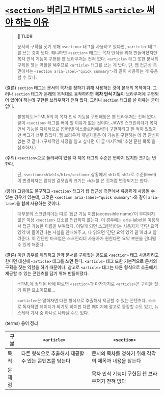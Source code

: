 # [`<section>` 버리고 HTML5 `<article>` 써야 하는 이유](https://webactually.com/2020/03/03/%3Csection%3E%EC%9D%84-%EB%B2%84%EB%A6%AC%EA%B3%A0-HTML5-%3Carticle%3E%EC%9D%84-%EC%8D%A8%EC%95%BC-%ED%95%98%EB%8A%94-%EC%9D%B4%EC%9C%A0/)

> **🚀 TLDR**
>
> 문서의 구획을 짓기 위해 `<section>` 태그를 사용하고 있다면, `<aritcle>` 태그를 쓰는 것이 낫다. 왜냐하면 `<section>` 태그는 목차 인식을 위해 만들어졌지만 목차 인식 기능이 구현된 웹 브라우저는 전혀 없다. `<article>` 태그 또한 문서의 구획을 짓는 역할을 해주므로 `<article>` 태그를 쓰는 게 낫다. 단, 웹 접근성 측면에서는 `<section aria-label="quick summary">`와 같이 사용하는 게 유용할 수 있다.

(결론) `section` 태그는 문서의 목차를 정하기 위해 사용하는 것이 본래의 목적이다. 그러나 `section` 태그가 본래의 목적대로 동작하려면 **목차 인식 기능**이 브라우저에 구현되어 있어야 하는데 구현된 브라우저가 전혀 없다. 그러니 `section` 태그를 쓸 이유는 굳이 없다.

> 불행히도 HTML5의 이 목차 인식 기능을 구현해놓은 웹 브라우저는 전혀 없다. 굳이 `<section>` 태그를 써야 할 이유가 없는 것이다. JAWS 스크린리더가 목차 인식 기능을 자체적으로 (인터넷 익스플로러에서만) 구현하려고 한 적이 있었지만 버그가 너무 많았다. 웹 브라우저 개발자들은 이 기능을 구현하는 데 영 관심이 없는 것 같다. (구체적인 사정을 알고 싶다면 이 글 마지막에 ‘추천 문헌 목록’을 참조하자.)

(주의) `<section>`으로 둘러싸여 있을 때 제목 태그의 수준은 변하지 않지만 크기는 변한다.

> 단, `<section><h1>h1</h1></section>` 상황에서 `<h1>`이 `<h2>`로 수준(level)이 변경되지는 않지만 겉모습의 크기는 `<h2>`를 쓴 것처럼 변경되기는 한다.

(용례) 그럼에도 불구하고 `<section>` 태그가 웹 접근성 측면에서 유용하게 사용될 수 있는 경우가 있는데, 그것은 `<section aria-label="quick summary">`와 같이 `aria-label`을 함께 사용하는 것이다.

> 대부분의 스크린리더는 따로 ‘접근 가능 이름(accessible name)’이 부여되지 않은 이상 `<section>` 요소를 언급하지 않는다. 이 경우에는 aria-label을 이용해서 접근 가능한 이름을 부여했다. 이렇게 되면 스크린리더는 사용자가 ‘간단 요약 영역’에 들어간다는 사실을 안내해주고, 다 읽으면 ‘간단 요약 영역 끝’이라고 알려준다. 이 간단한 마크업은 스크린리더 사용자가 원한다면 요약 부분을 건너뛸 수 있게 해준다.

(결론) 이런 경우를 제외하고 만약 문서를 구획짓는 용도로 `<section>` 태그 사용하려고 한다면 대신에 `<article>` 태그를 쓰면 된다. `<article>` 태그 또한 기본적으로 문서의 구획을 짓는 역할을 하기 때문이다. 참고로 `<article>` 태그는 다른 형식으로 추출해서 제공할 수 있는 콘텐츠를 담기 위해 만들어졌다.

> HTML에 정의된 바에 따르면 `<section>`과 마찬가지로 `<article>`은 구획을 짓기 위한 요소이므로...

> `<article>`은 말하자면 다른 형식으로 추출해서 제공할 수 있는 콘텐츠다. 스스로 독자적인 페이지가 되기도 하지만 다른 페이지에 광고로 등장할 수도 있고, 뉴스레터 기사 중 하나로 나타날 수도 있다.

(terms) 용어 정리

<!-- prettier-ignore-start -->
| 구분 | `<article>` | `<section>` |
| --- | --- | --- |
| 목적 | 다른 형식으로 추출해서 제공할 수 있는 콘텐츠를 담는다 | 문서의 목차를 정하기 위해 각각의 제목과 내용을 담는다 |
| 문제점 | | 목차 인식 기능이 구현된 웹 브라우저가 전혀 없다 |
<!-- prettier-ignore-end -->
